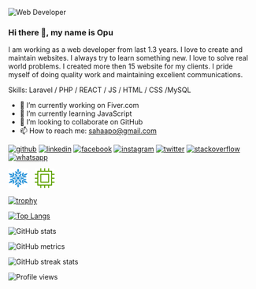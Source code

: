 ![Web Developer](https://media.giphy.com/media/dWesBcTLavkZuG35MI/giphy.gif)

### Hi there 👋, my name is Opu

I am working as a web developer from last 1.3 years. I love to create and maintain websites. I always try to learn something new. I love to solve real world problems. I created more then 15 website for my clients. I pride myself of doing quality work and maintaining excelient communications.

Skills: Laravel / PHP / REACT / JS / HTML / CSS /MySQL

- 🔭 I’m currently working on Fiver.com 
- 🌱 I’m currently learning JavaScript 
- 👯 I’m looking to collaborate on GitHub 
- 📫 How to reach me: sahaapo@gmail.com 


[<img src='https://cdn.jsdelivr.net/npm/simple-icons@3.0.1/icons/github.svg' alt='github' height='40'>](https://github.com/opusaha)  [<img src='https://cdn.jsdelivr.net/npm/simple-icons@3.0.1/icons/linkedin.svg' alt='linkedin' height='40'>](https://www.linkedin.com/in/saboj-kumar-shaha-37bb581b2/)  [<img src='https://cdn.jsdelivr.net/npm/simple-icons@3.0.1/icons/facebook.svg' alt='facebook' height='40'>](https://www.facebook.com/opusaha85)  [<img src='https://cdn.jsdelivr.net/npm/simple-icons@3.0.1/icons/instagram.svg' alt='instagram' height='40'>](https://www.instagram.com/aposaha/)  [<img src='https://cdn.jsdelivr.net/npm/simple-icons@3.0.1/icons/twitter.svg' alt='twitter' height='40'>](https://twitter.com/aposaha)  [<img src='https://cdn.jsdelivr.net/npm/simple-icons@3.0.1/icons/stackoverflow.svg' alt='stackoverflow' height='40'>](https://stackoverflow.com/users/18388514)  [<img src='https://cdn.jsdelivr.net/npm/simple-icons@3.0.1/icons/whatsapp.svg' alt='whatsapp' height='40'>](+8801616657585)  

<a href='https://archiveprogram.github.com/'><img src='https://raw.githubusercontent.com/acervenky/animated-github-badges/master/assets/acbadge.gif' width='40' height='40'></a> <a href='https://docs.github.com/en/developers'><img src='https://raw.githubusercontent.com/acervenky/animated-github-badges/master/assets/devbadge.gif' width='40' height='40'></a> 

[![trophy](https://github-profile-trophy.vercel.app/?username=opusaha)](https://github.com/ryo-ma/github-profile-trophy)

[![Top Langs](https://github-readme-stats.vercel.app/api/top-langs/?username=opusaha)](https://github.com/anuraghazra/github-readme-stats)

![GitHub stats](https://github-readme-stats.vercel.app/api?username=opusaha&show_icons=true&count_private=true)  

![GitHub metrics](https://metrics.lecoq.io/opusaha)  

![GitHub streak stats](https://github-readme-streak-stats.herokuapp.com/?user=opusaha)  

![Profile views](https://gpvc.arturio.dev/opusaha)  
